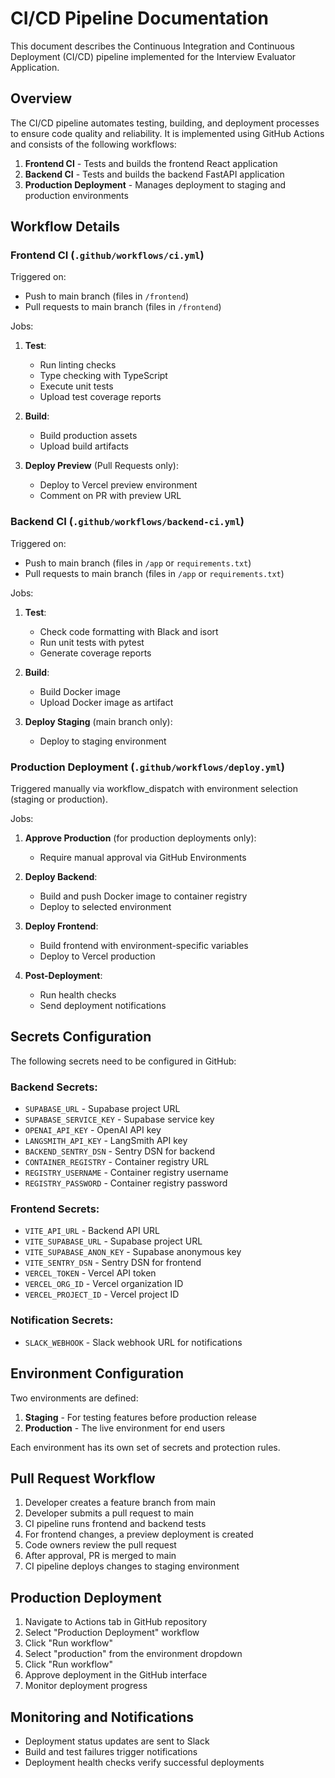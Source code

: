 # CI/CD Pipeline Documentation

This document describes the Continuous Integration and Continuous Deployment (CI/CD) pipeline implemented for the Interview Evaluator Application.

## Overview

The CI/CD pipeline automates testing, building, and deployment processes to ensure code quality and reliability. It is implemented using GitHub Actions and consists of the following workflows:

1. **Frontend CI** - Tests and builds the frontend React application
2. **Backend CI** - Tests and builds the backend FastAPI application
3. **Production Deployment** - Manages deployment to staging and production environments

## Workflow Details

### Frontend CI (`.github/workflows/ci.yml`)

Triggered on:
- Push to main branch (files in `/frontend`)
- Pull requests to main branch (files in `/frontend`)

Jobs:
1. **Test**:
   - Run linting checks
   - Type checking with TypeScript
   - Execute unit tests
   - Upload test coverage reports

2. **Build**:
   - Build production assets
   - Upload build artifacts

3. **Deploy Preview** (Pull Requests only):
   - Deploy to Vercel preview environment
   - Comment on PR with preview URL

### Backend CI (`.github/workflows/backend-ci.yml`)

Triggered on:
- Push to main branch (files in `/app` or `requirements.txt`)
- Pull requests to main branch (files in `/app` or `requirements.txt`)

Jobs:
1. **Test**:
   - Check code formatting with Black and isort
   - Run unit tests with pytest
   - Generate coverage reports

2. **Build**:
   - Build Docker image
   - Upload Docker image as artifact

3. **Deploy Staging** (main branch only):
   - Deploy to staging environment

### Production Deployment (`.github/workflows/deploy.yml`)

Triggered manually via workflow_dispatch with environment selection (staging or production).

Jobs:
1. **Approve Production** (for production deployments only):
   - Require manual approval via GitHub Environments

2. **Deploy Backend**:
   - Build and push Docker image to container registry
   - Deploy to selected environment

3. **Deploy Frontend**:
   - Build frontend with environment-specific variables
   - Deploy to Vercel production

4. **Post-Deployment**:
   - Run health checks
   - Send deployment notifications

## Secrets Configuration

The following secrets need to be configured in GitHub:

### Backend Secrets:
- `SUPABASE_URL` - Supabase project URL
- `SUPABASE_SERVICE_KEY` - Supabase service key
- `OPENAI_API_KEY` - OpenAI API key
- `LANGSMITH_API_KEY` - LangSmith API key
- `BACKEND_SENTRY_DSN` - Sentry DSN for backend
- `CONTAINER_REGISTRY` - Container registry URL
- `REGISTRY_USERNAME` - Container registry username
- `REGISTRY_PASSWORD` - Container registry password

### Frontend Secrets:
- `VITE_API_URL` - Backend API URL
- `VITE_SUPABASE_URL` - Supabase project URL
- `VITE_SUPABASE_ANON_KEY` - Supabase anonymous key
- `VITE_SENTRY_DSN` - Sentry DSN for frontend
- `VERCEL_TOKEN` - Vercel API token
- `VERCEL_ORG_ID` - Vercel organization ID
- `VERCEL_PROJECT_ID` - Vercel project ID

### Notification Secrets:
- `SLACK_WEBHOOK` - Slack webhook URL for notifications

## Environment Configuration

Two environments are defined:
1. **Staging** - For testing features before production release
2. **Production** - The live environment for end users

Each environment has its own set of secrets and protection rules.

## Pull Request Workflow

1. Developer creates a feature branch from main
2. Developer submits a pull request to main
3. CI pipeline runs frontend and backend tests
4. For frontend changes, a preview deployment is created
5. Code owners review the pull request
6. After approval, PR is merged to main
7. CI pipeline deploys changes to staging environment

## Production Deployment

1. Navigate to Actions tab in GitHub repository
2. Select "Production Deployment" workflow
3. Click "Run workflow"
4. Select "production" from the environment dropdown
5. Click "Run workflow"
6. Approve deployment in the GitHub interface
7. Monitor deployment progress

## Monitoring and Notifications

- Deployment status updates are sent to Slack
- Build and test failures trigger notifications
- Deployment health checks verify successful deployments